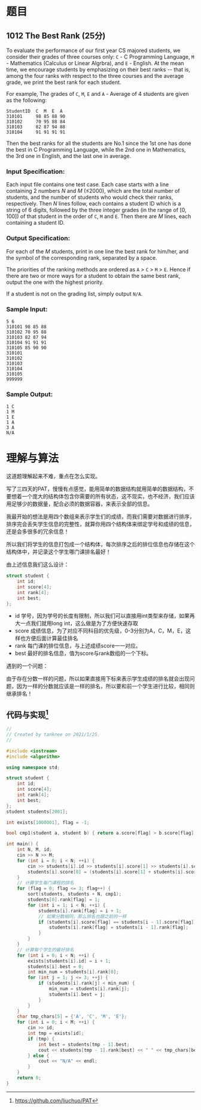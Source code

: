 # 题目

## 1012 The Best Rank (25分)

To evaluate the performance of our first year CS majored students, we consider their grades of three courses only: `C` - C Programming Language, `M` - Mathematics (Calculus or Linear Algrbra), and `E` - English. At the mean time, we encourage students by emphasizing on their best ranks -- that is, among the four ranks with respect to the three courses and the average grade, we print the best rank for each student.

For example, The grades of `C`, `M`, `E` and `A` - Average of 4 students are given as the following:

```
StudentID  C  M  E  A
310101     98 85 88 90
310102     70 95 88 84
310103     82 87 94 88
310104     91 91 91 91
```

Then the best ranks for all the students are No.1 since the 1st one has done the best in C Programming Language, while the 2nd one in Mathematics, the 3rd one in English, and the last one in average.

### Input Specification:

Each input file contains one test case. Each case starts with a line containing 2 numbers *N* and *M* (≤2000), which are the total number of students, and the number of students who would check their ranks, respectively. Then *N* lines follow, each contains a student ID which is a string of 6 digits, followed by the three integer grades (in the range of [0, 100]) of that student in the order of `C`, `M` and `E`. Then there are *M* lines, each containing a student ID.

### Output Specification:

For each of the *M* students, print in one line the best rank for him/her, and the symbol of the corresponding rank, separated by a space.

The priorities of the ranking methods are ordered as `A` > `C` > `M` > `E`. Hence if there are two or more ways for a student to obtain the same best rank, output the one with the highest priority.

If a student is not on the grading list, simply output `N/A`.

### Sample Input:

```in
5 6
310101 98 85 88
310102 70 95 88
310103 82 87 94
310104 91 91 91
310105 85 90 90
310101
310102
310103
310104
310105
999999
```

### Sample Output:

```out
1 C
1 M
1 E
1 A
3 A
N/A
```

# 理解与算法

这道题理解起来不难，重点在怎么实现。

写了三四天的PAT，慢慢有点感觉，能用简单的数据结构就用简单的数据结构，不要想着一个庞大的结构体包含你需要的所有状态，这不现实，也不经济，我们应该用足够少的数据量，配合必须的数据容器，来表示全部的信息。

我最开始的想法是用四个数组来表示学生们的成绩，而我们需要对数据进行排序，排序完会丢失学生信息的完整性，就算你用四个结构体来绑定学号和成绩的信息，还是会多很多的冗余信息！

所以我们将学生的信息打包成一个结构体，每次排序之后的排位信息也存储在这个结构体中，并记录这个学生哪门课排名最好！

由上述信息我们这么设计：

```c++
struct student {
    int id;
    int score[4];
    int rank[4];
    int best;
};
```

- id 学号，因为学号的长度有限制，所以我们可以直接用int类型来存储，如果再大一点我们就用long int，这么做是为了方便快速存取
- score 成绩信息，为了对应不同科目的优先级，0-3分别为A，C，M，E，这样也方便后面计算最佳排名
- rank 每门课的排位信息，与上述成绩score一一对应。
- best 最好的排名信息，值为score与rank数组的一个下标。

遇到的一个问题：

由于存在分数一样的问题，所以如果直接用下标来表示学生成绩的排名就会出现问题，因为一样的分数就应该是一样的排名，所以要和前一个学生进行比较，相同则继承排名！

## 代码与实现[^1]

```c++
//
// Created by tanknee on 2021/1/25.
//

#include <iostream>
#include <algorithm>

using namespace std;

struct student {
    int id;
    int score[4];
    int rank[4];
    int best;
};
student students[2001];

int exists[1000001], flag = -1;

bool cmp1(student a, student b) { return a.score[flag] > b.score[flag]; }

int main() {
    int N, M, id;
    cin >> N >> M;
    for (int i = 0; i < N; ++i) {
        cin >> students[i].id >> students[i].score[1] >> students[i].score[2] >> students[i].score[3];
        students[i].score[0] = (students[i].score[1] + students[i].score[2] + students[i].score[3]) / 3.0 + 0.5;
    }
    // 计算学生每门课程的排名
    for (flag = 0; flag <= 3; flag++) {
        sort(students, students + N, cmp1);
        students[0].rank[flag] = 1;
        for (int i = 1; i < N; ++i) {
            students[i].rank[flag] = i + 1;
            // 如果分数相同，那么排名也跟之前的一样
            if (students[i].score[flag] == students[i - 1].score[flag]) {
                students[i].rank[flag] = students[i - 1].rank[flag];
            }
        }
    }
    // 计算每个学生的最好排名
    for (int i = 0; i < N; ++i) {
        exists[students[i].id] = i + 1;
        students[i].best = 0;
        int min_num = students[i].rank[0];
        for (int j = 1; j <= 3; ++j) {
            if (students[i].rank[j] < min_num) {
                min_num = students[i].rank[j];
                students[i].best = j;
            }
        }
    }
    char tmp_chars[5] = {'A', 'C', 'M', 'E'};
    for (int i = 0; i < M; ++i) {
        cin >> id;
        int tmp = exists[id];
        if (tmp) {
            int best = students[tmp - 1].best;
            cout << students[tmp - 1].rank[best] << " " << tmp_chars[best] << endl;
        } else {
            cout << "N/A" << endl;
        }
    }
    return 0;
}
```

[^1]: https://github.com/liuchuo/PAT